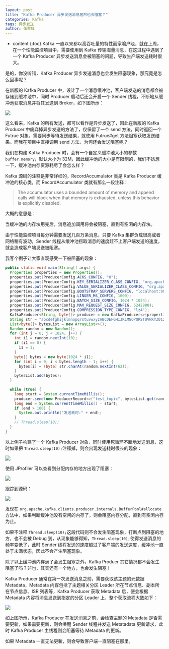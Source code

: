 ```yaml
---
layout: post
title: "Kafka Producer 异步发送消息居然也会阻塞？"
categories: Kafka
tags: 异步发送
author: 张乘辉
---
```


* content
{:toc}
Kafka 一直以来都以高吞吐量的特性而家喻户晓，就在上周，在一个性能监控项目中，需要使用到 Kafka 传输海量消息，在这过程中遇到了一个 Kafka Producer 异步发送消息会被阻塞的问题，导致生产端发送耗时很大。

是的，你没听错，Kafka Producer 异步发送消息也会发生阻塞现象，那究竟是怎么回事呢？











在新版的 Kafka Producer 中，设计了一个消息缓冲池，客户端发送的消息都会被存储到缓冲池中，同时 Producer 启动后还会开启一个 Sender 线程，不断地从缓冲池获取消息并将其发送到 Broker，如下图所示：

![](https://gitee.com/objcoding/md-picture/raw/master/img/20200912172553.png)

这么看来，Kafka 的所有发送，都可以看作是异步发送了，因此在新版的 Kafka Producer 中废弃掉异步发送的方法了，仅保留了一个 send 方法，同时返回一个 Futrue 对象，需要同步等待发送结果，就使用 Futrue#get 方法阻塞获取发送结果。而我在项目中直接调用 send 方法，为何还会发送阻塞呢？

我们在构建 Kafka Producer 时，会有一个自定义缓冲池大小的参数 `buffer.memory`，默认大小为 32M，因此缓冲池的大小是有限制的，我们不妨想一下，缓冲池内存资源耗尽了会怎么样？

Kafka 源码的注释是非常详细的，RecordAccumulator 类是 Kafka Producer 缓冲池的核心类，而 RecordAccumulator 类就有那么一段注释：

> The accumulator uses a bounded amount of memory and append calls will block when that memory is exhausted, unless this behavior is explicitly disabled.

大概的意思是：

当缓冲池的内存块用完后，消息追加调用将会被阻塞，直到有空闲的内存块。

由于性能监控项目每分钟需要发送几百万条消息，只要 Kafka 集群负载很高或者网络稍有波动，Sender 线程从缓冲池捞取消息的速度赶不上客户端发送的速度，就会造成客户端发送被阻塞。

我写个例子让大家直观感受一下被阻塞的现象：

```java
public static void main(String[] args) {
  Properties properties = new Properties();
  properties.put(ProducerConfig.ACKS_CONFIG, "0");
  properties.put(ProducerConfig.KEY_SERIALIZER_CLASS_CONFIG, "org.apache.kafka.common.serialization.StringSerializer");
  properties.put(ProducerConfig.VALUE_SERIALIZER_CLASS_CONFIG, "org.apache.kafka.common.serialization.ByteArraySerializer");
  properties.put(ProducerConfig.BOOTSTRAP_SERVERS_CONFIG, "localhost:9092,localhost:9093,localhost:9094");
  properties.put(ProducerConfig.LINGER_MS_CONFIG, 1000);
  properties.put(ProducerConfig.BATCH_SIZE_CONFIG, 1024 * 1024);
  properties.put(ProducerConfig.MAX_REQUEST_SIZE_CONFIG, 5242880);
  properties.put(ProducerConfig.COMPRESSION_TYPE_CONFIG, "lz4");
  KafkaProducer<String, byte[]> producer = new KafkaProducer<>(properties);
  String str = "abcdefghijklmnopqrstuvwxyzABCDEFGHIJKLMNOPQRSTUVWXYZ0123456789";
  List<byte[]> bytesList = new ArrayList<>();
  Random random = new Random();
  for (int j = 0; j < 1024; j++) {
    int i1 = random.nextInt(10);
    if (i1 == 0) {
      i1 = 1;
    }
    byte[] bytes = new byte[1024 * i1];
    for (int i = 0; i < bytes.length - 1; i++) {
      bytes[i] = (byte) str.charAt(random.nextInt(62));
    }
    bytesList.add(bytes);
  }

  while (true) {
    long start = System.currentTimeMillis();
    producer.send(new ProducerRecord<>("test_topic", bytesList.get(random.nextInt(1023))));
    long end = System.currentTimeMillis() - start;
    if (end > 100) {
      System.out.println("发送耗时:" + end);
    }
    // Thread.sleep(10);
  }
}
```

以上例子构建了一个  Kafka Producer 对象，同时使用死循环不断地发送消息，这时如果把 `Thread.sleep(10);`注释掉，则会出现发送耗时很长的现象：

![](https://gitee.com/objcoding/md-picture/raw/master/img/20200912223722.png)

使用 JProfiler 可以查看到分配内存的地方出现了阻塞：

![](https://gitee.com/objcoding/md-picture/raw/master/img/20200912223106.png)

跟踪到源码：

![](https://gitee.com/objcoding/md-picture/raw/master/img/20200912223239.png)

发现在 `org.apache.kafka.clients.producer.internals.BufferPool#allocate` 方法中，如果判断缓冲池没有空闲的内存了，则会阻塞内存分配，直到有空闲内存为止。

如果不注释 `Thread.sleep(10);`这段代码则不会发生阻塞现象，打断点到阻塞的地方，也不会被 Debug 到，从现象能够得知，`Thread.sleep(10);`使得发送消息的频率变低了，此时 Sender 线程发送的速度超过了客户端的发送速度，缓冲池一直处于未满状态，因此不会产生阻塞现象。

除了以上缓冲池内存满了会发生阻塞之外，Kafka Produer 其它情况都不会发生阻塞了吗？非也，其实还有一个地方，也会发生阻塞！

Kafka Producer 通常在第一次发送消息之前，需要获取该主题的元数据 Metadata，Metadata 内容包括了主题相关分区 Leader 所在节点信息、副本所在节点信息、ISR 列表等，Kafka Producer 获取 Metadata 后，便会根据 Metadata 内容将消息发送到指定的分区 Leader 上，整个获取流程大致如下：

![](https://gitee.com/objcoding/md-picture/raw/master/img/20200912190702.png)

如上图所示，Kafka Producer 在发送消息之前，会检查主题的 Metadata 是否需要更新，如果需要更新，则会唤醒 Sender 线程并发送 Metatadata 更新请求，此时 Kafka Producer 主线程则会阻塞等待 Metadata 的更新。

如果 Metadata 一直无法更新，则会导致客户端一直阻塞在那里。



